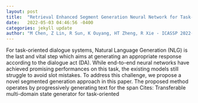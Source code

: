 ```yaml
---
layout: post
title:  "Retrieval Enhanced Segment Generation Neural Network for Task-Oriented Dialogue Systems"
date:   2022-05-03 04:46:56 -0400
categories: jekyll update
author: "M Chen, Z Lin, R Sun, K Ouyang, HT Zheng, R Xie - ICASSP 2022-2022 IEEE , 2022"
---
```

For task-oriented dialogue systems, Natural Language Generation (NLG) is the last and vital step which aims at generating an appropriate response according to the dialogue act (DA). While end-to-end neural networks have achieved promising performances on this task, the existing models still struggle to avoid slot mistakes. To address this challenge, we propose a novel segmented generation approach in this paper. The proposed method operates by progressively generating text for the span Cites: Transferable multi-domain state generator for task-oriented